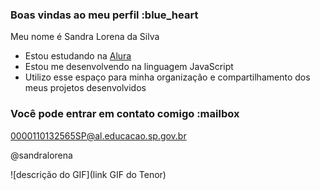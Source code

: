 ### Boas vindas ao meu perfil :blue_heart

Meu nome é Sandra Lorena da Silva

- Estou estudando na [Alura](https://www.alura.com.br)
- Estou me desenvolvendo na linguagem JavaScript
- Utilizo esse espaço para minha organização e compartilhamento dos meus projetos desenvolvidos

### Você pode entrar em contato comigo :mailbox

0000110132565SP@al.educacao.sp.gov.br

@sandralorena

![descrição do GIF](link GIF do Tenor)
